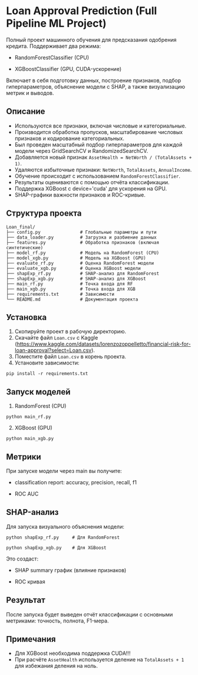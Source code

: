 # Loan Approval Prediction (Full Pipeline ML Project)

Полный проект машинного обучения для предсказания одобрения кредита. Поддерживает два режима:

- RandomForestClassifier (CPU)

- XGBoostClassifier (GPU, CUDA-ускорение)

Включает в себя подготовку данных, построение признаков, подбор гиперпараметров, объяснение модели с SHAP, а также визуализацию метрик и выводов.

## Описание

- Используются все признаки, включая числовые и категориальные.
- Производится обработка пропусков, масштабирование числовых признаков и кодирование категориальных.
- Был проведен масштабный подбор гиперпараметров для каждой модели через GridSearchCV и RandomizedSearchCV.
- Добавляется новый признак `AssetHealth = NetWorth / (TotalAssets + 1)`.
- Удаляются избыточные признаки: `NetWorth`, `TotalAssets`, `AnnualIncome`.
- Обучение происходит с использованием `RandomForestClassifier`.
- Результаты оцениваются с помощью отчёта классификации.
- Поддержка XGBoost с device='cuda' для ускорения на GPU.
- SHAP-графики важности признаков и ROC-кривые.

## Структура проекта

```
Loan_final/
├── config.py               # Глобальные параметры и пути
├── data_loader.py          # Загрузка и разбиение данных
├── features.py             # Обработка признаков (включая синтетические)
├── model_rf.py             # Модель на RandomForest (CPU)
├── model_xgb.py            # Модель на XGBoost (GPU)
├── evaluate_rf.py          # Оценка RandomForest модели
├── evaluate_xgb.py         # Оценка XGBoost модели
├── shapExp_rf.py           # SHAP-анализ для RandomForest
├── shapExp_xgb.py          # SHAP-анализ для XGBoost
├── main_rf.py              # Точка входа для RF
├── main_xgb.py             # Точка входа для XGB
├── requirements.txt        # Зависимости
└── README.md               # Документация проекта
```

## Установка

1. Скопируйте проект в рабочую директорию.
2. Скачайте файл `Loan.csv` с Kaggle (https://www.kaggle.com/datasets/lorenzozoppelletto/financial-risk-for-loan-approval?select=Loan.csv). 
3. Поместите файл `Loan.csv` в корень проекта.
4. Установите зависимости:

```
pip install -r requirements.txt
```

## Запуск моделей

1. RandomForest (CPU)
```
python main_rf.py
```

2. XGBoost (GPU)
```
python main_xgb.py
```

## Метрики

При запуске модели через main вы получите:

- classification report: accuracy, precision, recall, f1

- ROC AUC

## SHAP-анализ

Для запуска визуального объяснения модели:

```
python shapExp_rf.py     # Для RandomForest
```
```
python shapExp_xgb.py    # Для XGBoost
```

Это создаст:

- SHAP summary график (влияние признаков)

- ROC кривая

## Результат

После запуска будет выведен отчёт классификации с основными метриками: точность, полнота, F1-мера.

## Примечания

- Для XGBoost необходима поддержка CUDA!!!
- При расчёте `AssetHealth` используется деление на `TotalAssets + 1` для избежания деления на ноль.